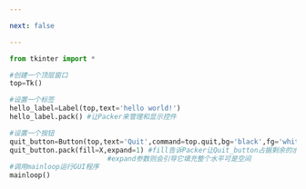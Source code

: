 ```yaml
---

next: false

---
```




<BlogInfo id="439" title="3.Label和Button控件演示案例" author="白日梦想猿" pv=0 read_times=0 pre_cost_time="0分18秒" category="GUI编程" tag_list="['GUI编程']" create_time="2020.06.21 15:50:22" update_time="2020.06.21 16:16:47" />

```python
from tkinter import *

#创建一个顶层窗口
top=Tk()

#设置一个标签
hello_label=Label(top,text='hello world!')
hello_label.pack() #让Packer来管理和显示控件

#设置一个按钮
quit_button=Button(top,text='Quit',command=top.quit,bg='black',fg='white') #bg:背景颜色
quit_button.pack(fill=X,expand=1) #fill告诉Packer让Quit_button占据剩余的水平空间
                        #expand参数则会引导它填充整个水平可是空间
#调用mainloop运行GUI程序
mainloop()
```



<ActionBox />

